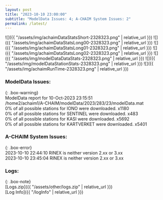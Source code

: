 ```yaml
---
layout: post
title: "2023-10-10 23:00:00"
subtitle: "ModelData Issues: 4; A-CHAIM System Issues: 2"
permalink: /latest/
---
```


![]({{ "/assets/img/achaimDataStatsShort-2328323.png" | relative_url }})
![]({{ "/assets/img/achaimDataStatsLong00-2328323.png" | relative_url }})
![]({{ "/assets/img/achaimDataStatsLong01-2328323.png" | relative_url }})
![]({{ "/assets/img/achaimDataStatsLong02-2328323.png" | relative_url }})
![]({{ "/assets/img/modelDataDataStats-2328323.png" | relative_url }})
![]({{ "/assets/img/modelDataStationStats-2328323.png" | relative_url }})
![]({{ "/assets/img/achaimRunTime-2328323.png" | relative_url }})


### ModelData Issues:  
  
{: .box-warning}  
 ModelData report for 10-Oct-2023 23:15:51   
 /home2/achaim1/A-CHAIM/modelData/2023/283/23/modelData.mat   
 0% of all possible stations for IONO were downloaded. x1180   
 0% of all possible stations for SENTINEL were downloaded. x483   
 0% of all possible stations for KASI were downloaded. x5692   
 0% of all possible stations for KARTVERKET were downloaded. x5401   
  
### A-CHAIM System Issues:  
  
{: .box-error}  
2023-10-10 22:44:10 RINEX is neither version 2.xx or 3.xx  
2023-10-10 23:45:04 RINEX is neither version 2.xx or 3.xx  

### Logs:  
  
{: .box-note}  
[Logs.zip]({{ "/assets/other/logs.zip" | relative_url }})  
[Log Info]({{ "/logInfo" | relative_url }})  
